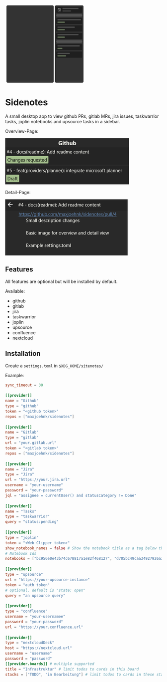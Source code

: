 <img src="assets/logo.svg" width="256px"/>

# Sidenotes

A small desktop app to view github PRs, gitlab MRs, jira issues, taskwarrior tasks, joplin notebooks and upsource tasks in a sidebar.

Overview-Page:

![Image Overview Page](docs/img/overview.png)

Detail-Page:

![Image Detail Page](docs/img/detail.png)

## Features

All features are optional but will be installed by default.

Available:

* github
* gitlab
* jira
* taskwarrior
* joplin
* upsource
* confluence
* nextcloud

## Installation

Create a `settings.toml` in `$XDG_HOME/sitenotes/`

Example:

```toml
sync_timeout = 30

[[provider]]
name = "Github"
type = "github"
token = "<github token>"
repos = ["maxjoehnk/sidenotes"]

[[provider]]
name = "Gitlab"
type = "gitlab"
url = "your.gitlab.url"
token = "<gitlab token>"
repos = ["maxjoehnk/sidenotes"]

[[provider]]
name = "Jira"
type = "Jira"
url = "https://your.jira.url"
username = "your-username"
password = "your-password"
jql = "assignee = currentUser() and statusCategory != Done"

[[provider]]
name = "Tasks"
type = "taskwarrior"
query = "status:pending"

[[provider]]
type = "joplin"
token = "<Web Clipper token>"
show_notebook_names = false # Show the notebook title as a tag below the todo
# Notebook Ids
notebooks = ["bc956e0e43b74c678817a1e82f468127", "d705bc49caa34927926a3c8018bf593d", "cc1fe66cbf384c60b65978dec330f364", "5002ad0da82f4e6e8b3c3735ae205c41", "8a537e1c29e14884a32efd28c629652c"]

[[provider]]
type = "upsource"
url = "https://your-upsource-instance"
token = "auth token"
# optional, default is "state: open"
query = "an upsource query"

[[provider]]
type = "confluence"
username = "your-usernamee"
password = "your-password"
url = "https://your.confluence.url"

[[provider]]
type = "nextcloudDeck"
host = "https://nextcloud.url"
username = "username"
password = "password"
[[provider.boards]] # multiple supported
title = "Infrastruktur" # limit todos to cards in this board
stacks = ["TODO", "in Bearbeitung"] # limit todos to cards in these stacks
```
